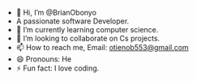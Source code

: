 - 👋 Hi, I’m @BrianObonyo
- A passionate software Developer.
- 🌱 I’m currently learning computer science.
- 💞️ I’m looking to collaborate on Cs projects.
- 📫 How to reach me, Email: otienob553@gmail.com
- 😄 Pronouns: He
- ⚡ Fun fact: I love coding.

